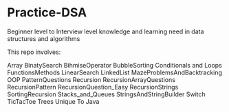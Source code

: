 # Practice-DSA
Beginner level to Interview level knowledge and learning need in data structures and algorithms 

This repo involves:

Array 
BinatySearch
BihmiseOperator
BubbleSorting
Conditionals and Loops
FunctionsMethods
LinearSearch
LinkedList
MazeProblemsAndBacktracking
OOP
PatternQuestions
Recursion
RecursionArrayQuestions
RecursionPattern
RecursionQuestion_Easy
RecursionStrings
SortingRecursion
Stacks_and_Queues
StringsAndStringBuilder
Switch
TicTacToe
Trees
Unique To Java
